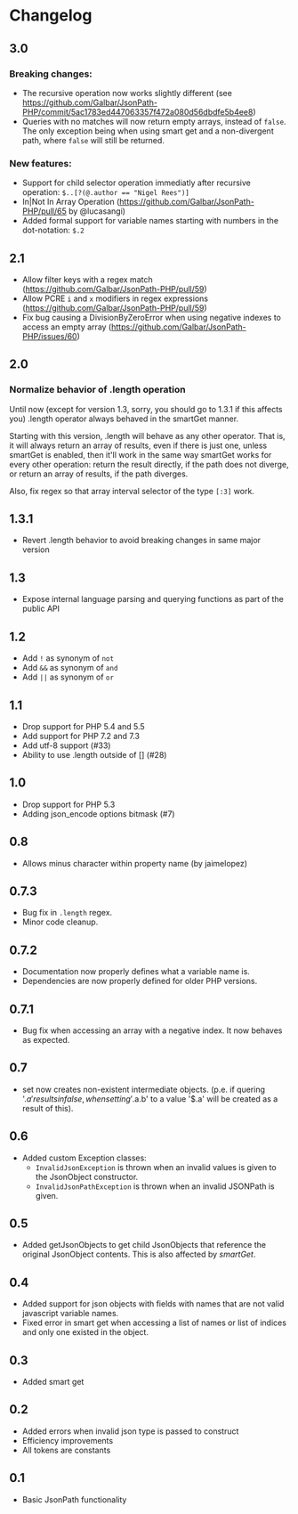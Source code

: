 Changelog
=========

3.0
---
### Breaking changes:
* The recursive operation now works slightly different (see https://github.com/Galbar/JsonPath-PHP/commit/5ac1783ed447063357f472a080d56dbdfe5b4ee8)
* Queries with no matches will now return empty arrays, instead of `false`. The only exception being when using smart get and a non-divergent path, where `false` will still be returned.

### New features:
* Support for child selector operation immediatly after recursive operation: `$..[?(@.author == "Nigel Rees")]`
* In|Not In Array Operation (https://github.com/Galbar/JsonPath-PHP/pull/65 by @lucasangi)
* Added formal support for variable names starting with numbers in the dot-notation: `$.2`


2.1
---

* Allow filter keys with a regex match
  (https://github.com/Galbar/JsonPath-PHP/pull/59)
* Allow PCRE `i` and `x` modifiers in regex expressions
  (https://github.com/Galbar/JsonPath-PHP/pull/59)
* Fix bug causing a DivisionByZeroError when using negative indexes to access
  an empty array (https://github.com/Galbar/JsonPath-PHP/issues/60)

2.0
---
### Normalize behavior of .length operation

Until now (except for version 1.3, sorry, you should go to 1.3.1 if this
affects you) .length operator always behaved in the smartGet manner.

Starting with this version, .length will behave as any other operator. That is,
it will always return an array of results, even if there is just one, unless
smartGet is enabled, then it'll work in the same way smartGet works for every
other operation: return the result directly, if the path does not diverge, or
return an array of results, if the path diverges.

Also, fix regex so that array interval selector of the type `[:3]` work.


1.3.1
-----
* Revert .length behavior to avoid breaking changes in same major version

1.3
---
* Expose internal language parsing and querying functions as part of the public
  API

1.2
---
* Add `!` as synonym of `not`
* Add `&&` as synonym of `and`
* Add `||` as synonym of `or`

1.1
---
* Drop support for PHP 5.4 and 5.5
* Add support for PHP 7.2 and 7.3
* Add utf-8 support (#33)
* Ability to use .length outside of [] (#28)

1.0
---
* Drop support for PHP 5.3
* Adding json\_encode options bitmask (#7)

0.8
---
* Allows minus character within property name (by jaimelopez)

0.7.3
-----
* Bug fix in `.length` regex.
* Minor code cleanup.

0.7.2
-----
* Documentation now properly defines what a variable name is.
* Dependencies are now properly defined for older PHP versions.

0.7.1
-----
* Bug fix when accessing an array with a negative index. It now behaves as
  expected.

0.7
---
* set now creates non-existent intermediate objects. 
(p.e. if quering '$.a' results in false, when setting 
'$.a.b' to a value '$.a' will be created as a result of this).

0.6
---
* Added custom Exception classes:
    * `InvalidJsonException` is thrown when an invalid values is given to the 
    JsonObject constructor.
    * `InvalidJsonPathException` is thrown when an invalid JSONPath is given.

0.5
---
* Added getJsonObjects to get child JsonObjects that reference the original
  JsonObject contents. 
This is also affected by _smartGet_.

0.4
---
* Added support for json objects with fields with names that are not valid
  javascript variable names.
* Fixed error in smart get when accessing a list of names or list of indices
  and only one existed in the object.

0.3
---
* Added smart get

0.2
---
* Added errors when invalid json type is passed to construct
* Efficiency improvements
* All tokens are constants

0.1
---
* Basic JsonPath functionality
